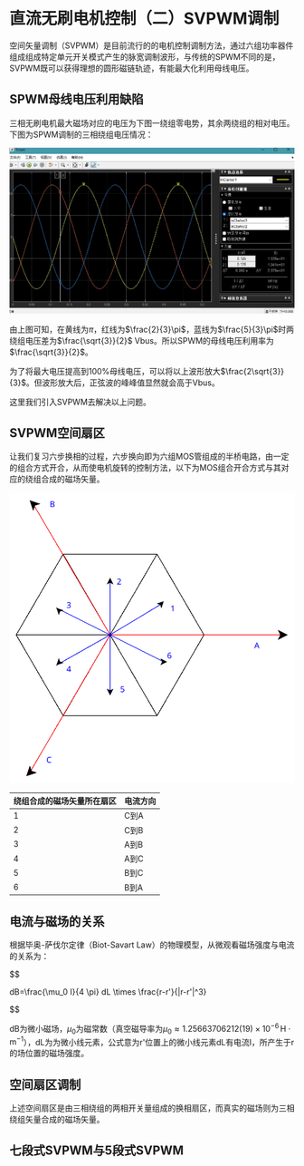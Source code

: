 # 直流无刷电机控制（二）SVPWM调制

空间矢量调制（SVPWM）是目前流行的的电机控制调制方法，通过六组功率器件组成组成特定单元开关模式产生的脉宽调制波形，与传统的SPWM不同的是，SVPWM既可以获得理想的圆形磁链轨迹，有能最大化利用母线电压。

## SPWM母线电压利用缺陷

三相无刷电机最大磁场对应的电压为下图一绕组零电势，其余两绕组的相对电压。下图为SPWM调制的三相绕组电压情况：

<center>

![SPWM](../image/240801/SPWM.jpg)

</center>

由上图可知，在黄线为$\pi$，红线为$\frac{2}{3}\pi$，蓝线为$\frac{5}{3}\pi$时两绕组电压差为$\frac{\sqrt{3}}{2}$ Vbus。所以SPWM的母线电压利用率为$\frac{\sqrt{3}}{2}$。

为了将最大电压提高到100%母线电压，可以将以上波形放大$\frac{2\sqrt{3}}{3}$。但波形放大后，正弦波的峰峰值显然就会高于Vbus。

这里我们引入SVPWM去解决以上问题。

<!-- $$

\begin{align*}
\sin w&=sin(w+\frac{2}{3}\pi)\\
w&=\frac{\pi}{6}
\end{align*}

$$

可得$\frac{\pi}{6}+\frac{2}{3}k\pi$时，SPWM三相最大值周期。同理可得$\frac{\pi}{3}+\frac{\pi}{6}+\frac{2}{3}k\pi$即$\frac{\pi}{2}+\frac{2}{3}k\pi$。

SVPWM(Space Vector Pulse Width Modulation)相较于与SPWM(Sinusoidal Pulse Width Modulation)的区别与优势：

||SVPWM|SPWM|
|-|-|-|
|调制波形|马鞍波形|正弦波形|
|理想母线电压利用率|1|$\frac{\sqrt{3}}{2}$|
|调制方法|空间扇区判断调制|变频变压调制| -->

## SVPWM空间扇区

让我们复习六步换相的过程，六步换向即为六组MOS管组成的半桥电路，由一定的组合方式开合，从而使电机旋转的控制方法，以下为MOS组合开合方式与其对应的绕组合成的磁场矢量。

<center>

![空间扇区](../image/240801/六步分区.svg)

</center>

|绕组合成的磁场矢量所在扇区|电流方向|
|-|-|
|1|C到A|
|2|C到B|
|3|A到B|
|4|A到C|
|5|B到C|
|6|B到A|

## 电流与磁场的关系

根据毕奥-萨伐尔定律（Biot-Savart Law）的物理模型，从微观看磁场强度与电流的关系为：

$$

dB=\frac{\mu_0 I}{4 \pi} dL \times \frac{r-r'}{|r-r'|^3}

$$

dB为微小磁场，$\mu_0$为磁常数（真空磁导率为${\displaystyle \mu _{0}\approx 1.25663706212(19)\times 10^{-6}\,{\textrm {H}}\cdot {\textrm {m}}^{-1}}$），dL为为微小线元素，公式意为r'位置上的微小线元素dL有电流I，所产生于r的场位置的磁场强度。

## 空间扇区调制

上述空间扇区是由三相绕组的两相开关量组成的换相扇区，而真实的磁场则为三相绕组矢量合成的磁场矢量。

## 七段式SVPWM与5段式SVPWM
